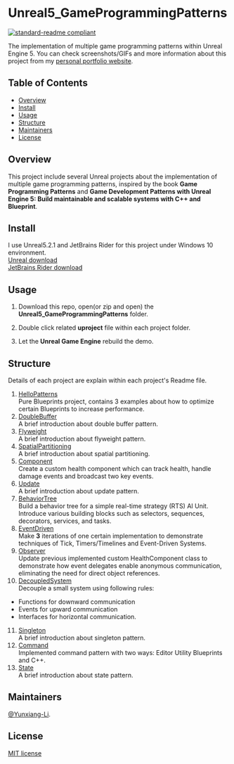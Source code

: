 # Unreal5_GameProgrammingPatterns

[![standard-readme compliant](https://img.shields.io/badge/readme%20style-standard-brightgreen.svg?style=flat-square)](https://github.com/RichardLitt/standard-readme)

The implementation of multiple game programming patterns within Unreal Engine 5.
You can check screenshots/GIFs and more information about this project from my [personal portfolio website](https://yunxiang-li.github.io./#/game-projects).

## Table of Contents

- [Overview](#Overview)
- [Install](#install)
- [Usage](#usage)
- [Structure](#Structure)
- [Maintainers](#Maintainers)
- [License](#license)

## Overview

This project include several Unreal projects about the implementation of multiple game programming patterns, inspired by the book **Game Programming Patterns** and **Game Development Patterns with Unreal Engine 5: Build maintainable and scalable systems with C++ and Blueprint**.

## Install

I use Unreal5.2.1 and JetBrains Rider for this project under Windows 10 environment.<br>
[Unreal download](https://www.unrealengine.com/en-US/download)<br>
[JetBrains Rider download](https://www.jetbrains.com/rider/download/#section=windows)<br>

## Usage

1. Download this repo, open(or zip and open) the **Unreal5_GameProgrammingPatterns** folder.

2. Double click related **uproject** file within each project folder.

3. Let the **Unreal Game Engine** rebuild the demo.

## Structure

Details of each project are explain within each project's Readme file.
1. [HelloPatterns](https://github.com/Yunxiang-Li/Unreal5_GameProgrammingPatterns/tree/main/HelloPatterns)<br>
   Pure Blueprints project, contains 3 examples about how to optimize certain Blueprints to increase performance.
2. [DoubleBuffer](https://github.com/Yunxiang-Li/Unreal5_GameProgrammingPatterns/tree/main/DoubleBuffer)<br>
   A brief introduction about double buffer pattern.
3. [Flyweight](https://github.com/Yunxiang-Li/Unreal5_GameProgrammingPatterns/tree/main/Flyweight)<br>
   A brief introduction about flyweight pattern.
4. [SpatialPartitioning](https://github.com/Yunxiang-Li/Unreal5_GameProgrammingPatterns/tree/main/SpatialPartitioning)<br>
   A brief introduction about spatial partitioning.
5. [Component](https://github.com/Yunxiang-Li/Unreal5_GameProgrammingPatterns/tree/main/Component)<br>
   Create a custom health component which can track health, handle damage events and broadcast two key events.
6. [Update](https://github.com/Yunxiang-Li/Unreal5_GameProgrammingPatterns/tree/main/Update)<br>
   A brief introduction about update pattern.
7. [BehaviorTree](https://github.com/Yunxiang-Li/Unreal5_GameProgrammingPatterns/tree/main/BehaviorTree)<br>
   Build a behavior tree for a simple real-time strategy (RTS) AI Unit. Introduce various building blocks such as selectors, sequences, decorators, services, and tasks.
8. [EventDriven](https://github.com/Yunxiang-Li/Unreal5_GameProgrammingPatterns/tree/main/EventDriven)<br>
   Make **3** iterations of one certain implementation to demonstrate techniques of Tick, Timers/Timelines and Event-Driven Systems.
9. [Observer](https://github.com/Yunxiang-Li/Unreal5_GameProgrammingPatterns/tree/main/Observer)<br>
   Update previous implemented custom HealthComponent class to demonstrate how event delegates enable anonymous communication, eliminating the need for direct object references.
10. [DecoupledSystem](https://github.com/Yunxiang-Li/Unreal5_GameProgrammingPatterns/tree/main/DecoupledSystem)<br>
   Decouple a small system using following rules:
   - Functions for downward communication
   - Events for upward communication
   - Interfaces for horizontal communication.
11. [Singleton](https://github.com/Yunxiang-Li/Unreal5_GameProgrammingPatterns/tree/main/Singleton)<br>
   A brief introduction about singleton pattern.
12. [Command](https://github.com/Yunxiang-Li/Unreal5_GameProgrammingPatterns/tree/main/Command)<br>
   Implemented command pattern with two ways: Editor Utility Blueprints and C++.
13. [State](https://github.com/Yunxiang-Li/Unreal5_GameProgrammingPatterns/tree/main/State)<br>
   A brief introduction about state pattern.
       
## Maintainers

[@Yunxiang-Li](https://github.com/Yunxiang-Li).

## License

[MIT license](https://github.com/Yunxiang-Li/Unreal5_GameProgrammingPatterns/blob/main/LICENSE)
